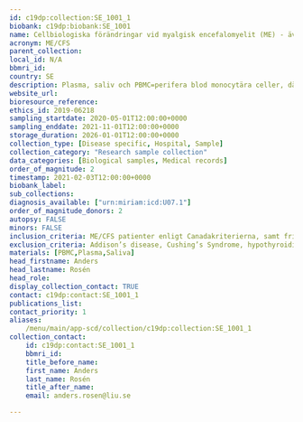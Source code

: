 ```yaml
---
id: c19dp:collection:SE_1001_1
biobank: c19dp:biobank:SE_1001
name: Cellbiologiska förändringar vid myalgisk encefalomyelit (ME) - även kallat kroniskt trötthetssyndrom- fokus på post-SARS-CoV-2-virus fatigue syndrom.
acronym: ME/CFS
parent_collection:
local_id: N/A
bbmri_id:
country: SE
description: Plasma, saliv och PBMC=perifera blod monocytära celler, där varje deltagare (ME/CFS patienter, friska kontroller och long-covid patienter) lämnar prov 4 gånger under ett år.
website_url:
bioresource_reference:
ethics_id: 2019-06218
sampling_startdate: 2020-05-01T12:00:00+0000
sampling_enddate: 2021-11-01T12:00:00+0000
storage_duration: 2026-01-01T12:00:00+0000
collection_type: [Disease specific, Hospital, Sample]
collection_category: "Research sample collection"
data_categories: [Biological samples, Medical records]
order_of_magnitude: 2
timestamp: 2021-02-03T12:00:00+0000
biobank_label:
sub_collections:
diagnosis_available: ["urn:miriam:icd:U07.1"]
order_of_magnitude_donors: 2
autopsy: FALSE
minors: FALSE
inclusion_criteria: ME/CFS patienter enligt Canadakriterierna, samt friska ålders-och könsmatchade kontrollpersoner.
exclusion_criteria: Addison’s disease, Cushing’s Syndrome, hypothyroidism, hyperthyroidism, iron deficiency, treatable forms of anemia, iron overload syndrome, diabetes mellitus, cancer, upper airway resistance syndrome and obstructive or central sleep apnea; rheumatological disorders such as rheumatoid arthritis, lupus, polymyositis and polymyalgia rheumatica; immune disorders such as AIDS; neurological disorders such as multiple sclerosis (MS), Parkinsonism, myasthenia gravis and B12 deficiency; infectious diseases such as tuberculosis, chronic hepatitis, Lyme disease etc.; primary psychiatric disorders and substance abuse.
materials: [PBMC,Plasma,Saliva]
head_firstname: Anders
head_lastname: Rosén
head_role:
display_collection_contact: TRUE
contact: c19dp:contact:SE_1001_1
publications_list:
contact_priority: 1
aliases:
    /menu/main/app-scd/collection/c19dp:collection:SE_1001_1
collection_contact:
    id: c19dp:contact:SE_1001_1
    bbmri_id:
    title_before_name:
    first_name: Anders
    last_name: Rosén
    title_after_name:
    email: anders.rosen@liu.se

---
```

